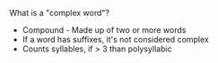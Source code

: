 What is a "complex word"?
- Compound - Made up of two or more words
- If a word has suffixes, it's not considered complex
- Counts syllables, if > 3 than polysyllabic